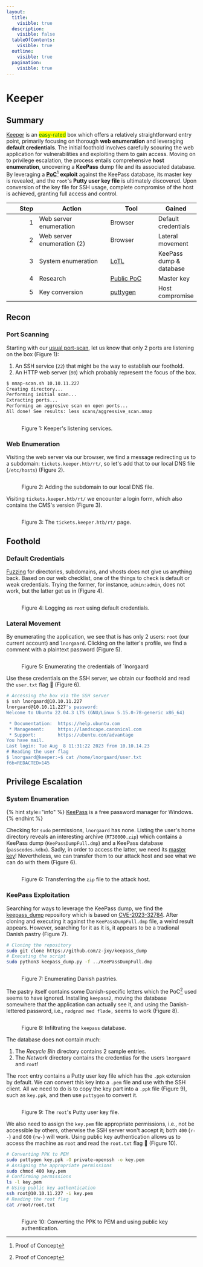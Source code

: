 ```yaml
---
layout:
  title:
    visible: true
  description:
    visible: false
  tableOfContents:
    visible: true
  outline:
    visible: true
  pagination:
    visible: true
---
```


# Keeper

## Summary

[Keeper](https://app.hackthebox.com/machines/556) is an <mark style="color:green;">easy-rated</mark> box which offers a relatively straightforward entry point, primarily focusing on thorough **web enumeration** and leveraging **default credentials**. The initial foothold involves carefully scouring the web application for vulnerabilities and exploiting them to gain access. Moving on to privilege escalation, the process entails comprehensive **host enumeration**, uncovering a **KeePass** dump file and its associated database. By leveraging a [**PoC**](#user-content-fn-1)[^1] **exploit** against the KeePass database, its master key is revealed, and the `root`'s **Putty user key file** is ultimately discovered. Upon conversion of the key file for SSH usage, complete compromise of the host is achieved, granting full access and control.

<table><thead><tr><th width="85" align="right">Step</th><th width="235">Action</th><th width="146">Tool</th><th>Gained</th></tr></thead><tbody><tr><td align="right">1</td><td>Web server enumeration</td><td>Browser</td><td>Default credentials</td></tr><tr><td align="right">2</td><td>Web server enumeration (2)</td><td>Browser</td><td>Lateral movement</td></tr><tr><td align="right">3</td><td>System enumeration</td><td><a data-footnote-ref href="#user-content-fn-2">LoTL</a></td><td>KeePass dump &#x26; database</td></tr><tr><td align="right">4</td><td>Research</td><td><a href="https://github.com/z-jxy/keepass_dump">Public </a><a data-footnote-ref href="#user-content-fn-3">PoC</a></td><td>Master key</td></tr><tr><td align="right">5</td><td>Key conversion</td><td><a href="https://www.puttygen.com/">puttygen</a></td><td>Host compromise</td></tr></tbody></table>

## Recon

### Port Scanning

Starting with our [usual port-scan](../../../tools/tools/port-scanners/nmap.md#nmap-scan), let us know that only 2 ports are listening on the box (Figure 1):

1. An SSH service (`22`) that might be the way to establish our foothold.
2. An HTTP web server (`80`) which probably represent the focus of the box.

```bash
$ nmap-scan.sh 10.10.11.227
Creating directory...
Performing initial scan...
Extracting ports...
Performing an aggresive scan on open ports...
All done! See results: less scans/aggressive_scan.nmap
```

<figure><img src="../../../.gitbook/assets/keeper_nmap.png" alt=""><figcaption><p>Figure 1: Keeper's listening services.</p></figcaption></figure>

### Web Enumeration

Visiting the web server via our browser, we find a message redirecting us to a subdomain: `tickets.keeper.htb/rt/`, so let's add that to our local DNS file (`/etc/hosts`) (Figure 2).

<figure><img src="../../../.gitbook/assets/keeper_subdomain.png" alt=""><figcaption><p>Figure 2: Adding the subdomain to our local DNS file.</p></figcaption></figure>

Visiting `tickets.keeper.htb/rt/` we encounter a login form, which also contains the CMS's version (Figure 3).

<figure><img src="../../../.gitbook/assets/keeper_login_form.png" alt=""><figcaption><p>Figure 3: The <code>tickets.keeper.htb/rt/</code> page.</p></figcaption></figure>

## Foothold

### Default Credentials

[Fuzzing](../../../tools/tools/web/dirbusting/fuff.md) for directories, subdomains, and vhosts does not give us anything back. Based on our web checklist, one of the things to check is default or weak credentials. Trying the former, for instance, `admin:admin`, does not work, but the latter get us in (Figure 4).&#x20;

<figure><img src="../../../.gitbook/assets/keeper_default_creds.png" alt=""><figcaption><p>Figure 4: Logging as <code>root</code> using default credentials.</p></figcaption></figure>

### Lateral Movement

By enumerating the application, we see that is has only 2 users: `root` (our current account) and `lnorgaard`. Clicking on the latter's profile, we find a comment with a plaintext password (Figure 5).

<figure><img src="../../../.gitbook/assets/keeper_lat_mov.png" alt=""><figcaption><p>Figure 5: Enumerating the credentials of `Inorgaard</p></figcaption></figure>

Use these credentials on the SSH server, we obtain our foothold and read the `user.txt` flag 🚩 (Figure 6).

```bash
# Accessing the box via the SSH server
$ ssh lnorgaard@10.10.11.227
lnorgaard@10.10.11.227's password:
Welcome to Ubuntu 22.04.3 LTS (GNU/Linux 5.15.0-78-generic x86_64)

 * Documentation:  https://help.ubuntu.com
 * Management:     https://landscape.canonical.com
 * Support:        https://ubuntu.com/advantage
You have mail.
Last login: Tue Aug  8 11:31:22 2023 from 10.10.14.23
# Reading the user flag
$ lnorgaard@keeper:~$ cat /home/lnorgaard/user.txt
f6b<REDACTED>145
```

## Privilege Escalation

### System Enumeration

{% hint style="info" %}
[KeePass](https://keepass.info/) is a free password manager for Windows.
{% endhint %}

Checking for `sudo` permissions, `lnorgaard` has none. Listing the user's home directory reveals an interesting archive (`RT30000.zip`) which contains a KeePass dump (`KeePassDumpFull.dmp`) and a KeePass database (`passcodes.kdbx`). Sadly, in order to access the latter, we need its [master key](https://keepass.info/help/base/keys.html)! Nevertheless, we can transfer them to our attack host and see what we can do with them (Figure 6).

<figure><img src="../../../.gitbook/assets/keeper_keepass_files.png" alt=""><figcaption><p>Figure 6: Transferring the <code>zip</code> file to the attack host.</p></figcaption></figure>

### KeePass Exploitation

Searching for ways to leverage the KeePass dump, we find the [keepass\_dump](https://github.com/z-jxy/keepass\_dump) repository which is based on [CVE-2023-32784](https://cve.mitre.org/cgi-bin/cvename.cgi?name=CVE-2023-32784). After cloning and executing it against the `KeePassDumpFull.dmp` file, a weird result appears. However, searching for it as it is, it appears to be a tradional Danish pastry (Figure 7).

```bash
# Cloning the repository
sudo git clone https://github.com/z-jxy/keepass_dump
# Executing the script
sudo python3 keepass_dump.py -f ../KeePassDumpFull.dmp
```

<figure><img src="../../../.gitbook/assets/keeper_pastry.png" alt=""><figcaption><p>Figure 7: Enumerating Danish pastries.</p></figcaption></figure>

The pastry itself contains some Danish-specific letters which the PoC[^4] used seems to have ignored. Installing `keepass2`, moving the database somewhere that the application can actually see it, and using the Danish-lettered password, i.e., `rødgrød med fløde,` seems to work (Figure 8).

<figure><img src="../../../.gitbook/assets/keeper_keepass2.png" alt=""><figcaption><p>Figure 8: Infiltrating the <code>keepass</code> database.</p></figcaption></figure>

The database does not contain much:

1. The _Recycle Bin_ directory contains 2 sample entries.
2. The _Network_ directory contains the credentias for the users `lnorgaard` and `root`!&#x20;

The `root` entry contains a Putty user key file which has the `.ppk` extension by default. We can convert this key into a `.pem` file and use with the SSH client. All we need to do is to copy the key part into a `.ppk` file (Figure 9), such as `key.ppk`, and then use `puttygen` to convert it.

<figure><img src="../../../.gitbook/assets/keeper_ppk_key.png" alt=""><figcaption><p>Figure 9: The <code>root</code>'s Putty user key file.</p></figcaption></figure>

We also need to assign the `key.pem` file appropriate permissions, i.e., not be accessible by others, otherwise the SSH server won't accept it; both `400` (`r--`) and `600` (`rw-`) will work. Using public key authentication allows us to access the machine as `root` and read the `root.txt` flag 🚩 (Figure 10).

```bash
# Converting PPK to PEM
sudo puttygen key.ppk -O private-openssh -o key.pem
# Assigning the appropriate permissions
sudo chmod 400 key.pem
# Confirming permissions
ls -l key.pem
# Using public key authentication
ssh root@10.10.11.227 -i key.pem
# Reading the root flag
cat /root/root.txt
```

<figure><img src="../../../.gitbook/assets/keeper_root.png" alt=""><figcaption><p>Figure 10: Converting the PPK to PEM and using public key authentication.</p></figcaption></figure>

[^1]: Proof of Concept

[^2]: Living of The Land

[^3]: Proof of Concept

[^4]: Proof of Concept
